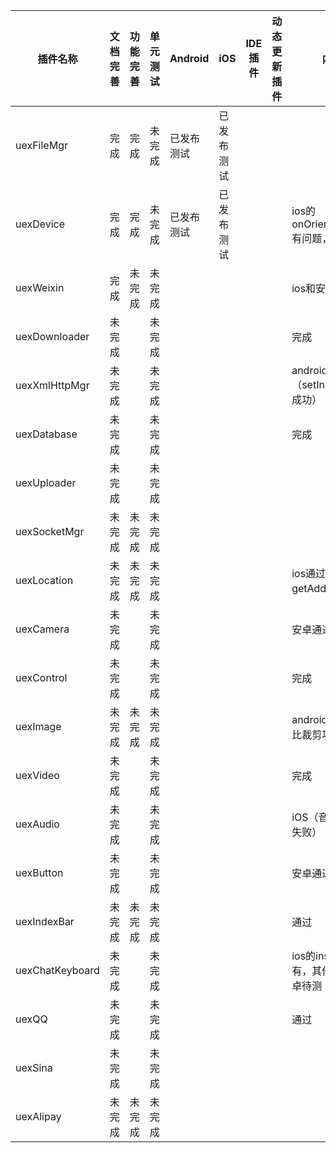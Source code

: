 | 插件名称            | 文档完善 | 功能完善 | 单元测试 | Android | iOS   | IDE插件 | 动态更新插件 | 内部测试                            | 自动化测试 | 负责人  |
| --------------- | ---- | ---- | ---- | ------- | ----- | ----- | ------ | ------------------------------- | ----- | ---- |
| uexFileMgr      | 完成   | 完成   | 未完成  | 已发布测试   | 已发布测试 |       |        |                                 |       |      |
| uexDevice       | 完成   | 完成   | 未完成  | 已发布测试   | 已发布测试 |       |        | ios的onOrientationChange有问题，安卓通过 |       | 高山   |
| uexWeixin       | 完成   | 未完成  | 未完成  |         |       |       |        | ios和安卓都有问题                      |       | 高山   |
| uexDownloader   | 未完成  |      | 未完成  |         |       |       |        | 完成                              |       |      |
| uexXmlHttpMgr   | 未完成  |      | 未完成  |         |       |       |        | android（setInputStream没成功）      |       |      |
| uexDatabase     | 未完成  |      | 未完成  |         |       |       |        | 完成                              |       |      |
| uexUploader     | 未完成  |      | 未完成  |         |       |       |        |                                 |       |      |
| uexSocketMgr    | 未完成  | 未完成  | 未完成  |         |       |       |        |                                 |       |      |
| uexLocation     | 未完成  | 未完成  | 未完成  |         |       |       |        | ios通过，安卓getAddress有问题           |       | 高山   |
| uexCamera       | 未完成  |      | 未完成  |         |       |       |        | 安卓通过，ios待测                      |       | 高山   |
| uexControl      | 未完成  |      | 未完成  |         |       |       |        | 完成                              |       |      |
| uexImage        | 未完成  | 未完成  | 未完成  |         |       |       |        | android（自定义长宽比裁剪功能取消）           |       |      |
| uexVideo        | 未完成  |      | 未完成  |         |       |       |        | 完成                              |       |      |
| uexAudio        | 未完成  |      | 未完成  |         |       |       |        | iOS（音效池音效播放失败）                  |       |      |
| uexButton       | 未完成  |      | 未完成  |         |       |       |        | 安卓通过，ios待测                      |       | 高山   |
| uexIndexBar     | 未完成  | 未完成  | 未完成  |         |       |       |        | 通过                              |       |      |
| uexChatKeyboard | 未完成  |      | 未完成  |         |       |       |        | ios的insertAfterAt没有，其他接口通过。安卓待测 |       | 高山   |
| uexQQ           | 未完成  |      | 未完成  |         |       |       |        | 通过                              |       | 高山   |
| uexSina         | 未完成  |      | 未完成  |         |       |       |        |                                 |       |      |
| uexAlipay       | 未完成  | 未完成  | 未完成  |         |       |       |        |                                 |       |      |